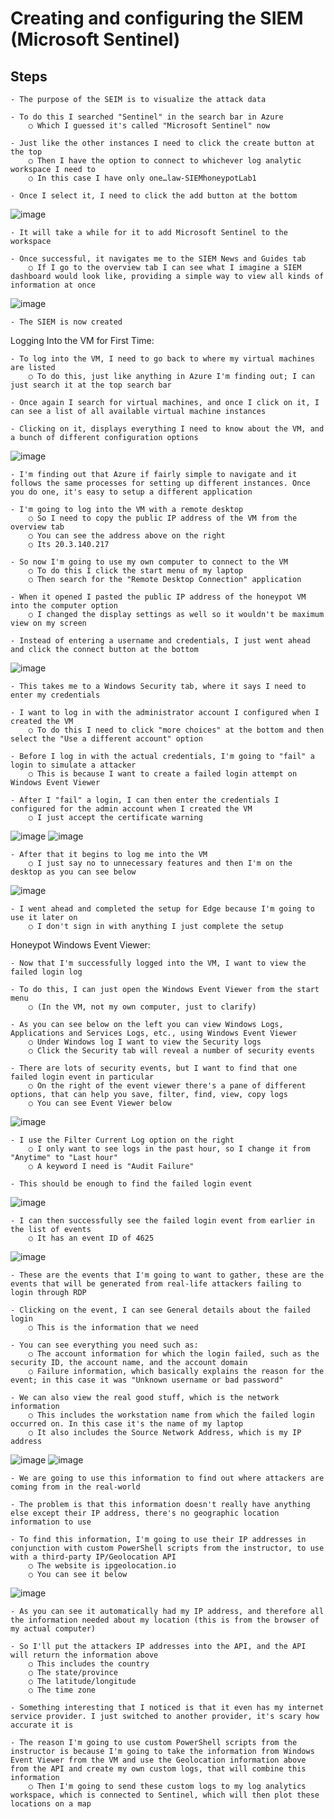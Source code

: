 # Creating and configuring the SIEM (Microsoft Sentinel)

## Steps

	- The purpose of the SEIM is to visualize the attack data 

	- To do this I searched "Sentinel" in the search bar in Azure
		○ Which I guessed it's called "Microsoft Sentinel" now

	- Just like the other instances I need to click the create button at the top
		○ Then I have the option to connect to whichever log analytic workspace I need to
		○ In this case I have only one…law-SIEMhoneypotLab1

	- Once I select it, I need to click the add button at the bottom

![image](https://github.com/user-attachments/assets/67a97b75-7496-4ea6-a1f9-8d16b22344e7)

	- It will take a while for it to add Microsoft Sentinel to the workspace

	- Once successful, it navigates me to the SIEM News and Guides tab
		○ If I go to the overview tab I can see what I imagine a SIEM dashboard would look like, providing a simple way to view all kinds of information at once

![image](https://github.com/user-attachments/assets/30f72641-4b7c-4f60-9f6c-0aed533c2680)

	- The SIEM is now created

Logging Into the VM for First Time:

	- To log into the VM, I need to go back to where my virtual machines are listed
		○ To do this, just like anything in Azure I'm finding out; I can just search it at the top search bar

	- Once again I search for virtual machines, and once I click on it, I can see a list of all available virtual machine instances

	- Clicking on it, displays everything I need to know about the VM, and a bunch of different configuration options

![image](https://github.com/user-attachments/assets/51f4d429-d77b-4ff2-b07e-626d2465ef7b)

	- I'm finding out that Azure if fairly simple to navigate and it follows the same processes for setting up different instances. Once you do one, it's easy to setup a different application

	- I'm going to log into the VM with a remote desktop
		○ So I need to copy the public IP address of the VM from the overview tab
		○ You can see the address above on the right
		○ Its 20.3.140.217

	- So now I'm going to use my own computer to connect to the VM
		○ To do this I click the start menu of my laptop 
		○ Then search for the "Remote Desktop Connection" application

	- When it opened I pasted the public IP address of the honeypot VM into the computer option
		○ I changed the display settings as well so it wouldn't be maximum view on my screen

	- Instead of entering a username and credentials, I just went ahead and click the connect button at the bottom

![image](https://github.com/user-attachments/assets/3ebad072-0d49-4aa0-82fc-9da233353a17)

	- This takes me to a Windows Security tab, where it says I need to enter my credentials
	
	- I want to log in with the administrator account I configured when I created the VM
		○ To do this I need to click "more choices" at the bottom and then select the "Use a different account" option

	- Before I log in with the actual credentials, I'm going to "fail" a login to simulate a attacker 
		○ This is because I want to create a failed login attempt on Windows Event Viewer 

	- After I "fail" a login, I can then enter the credentials I configured for the admin account when I created the VM
		○ I just accept the certificate warning 

![image](https://github.com/user-attachments/assets/927776a7-b59d-4986-b3af-e6dbc2743e67)
![image](https://github.com/user-attachments/assets/2d3ba431-9f54-468f-9079-dca780543786)

	- After that it begins to log me into the VM
		○ I just say no to unnecessary features and then I'm on the desktop as you can see below

![image](https://github.com/user-attachments/assets/9181830c-380f-4273-9756-ba39b25e1436)

	- I went ahead and completed the setup for Edge because I'm going to use it later on
		○ I don't sign in with anything I just complete the setup


Honeypot Windows Event Viewer:

	- Now that I'm successfully logged into the VM, I want to view the failed login log 

	- To do this, I can just open the Windows Event Viewer from the start menu
		○ (In the VM, not my own computer, just to clarify)

	- As you can see below on the left you can view Windows Logs, Applications and Services Logs, etc., using Windows Event Viewer
		○ Under Windows log I want to view the Security logs
		○ Click the Security tab will reveal a number of security events

	- There are lots of security events, but I want to find that one failed login event in particular 
		○ On the right of the event viewer there's a pane of different options, that can help you save, filter, find, view, copy logs
		○ You can see Event Viewer below

![image](https://github.com/user-attachments/assets/2d6b8b5f-b5db-43b3-bcc5-47fcedc64f67)

	- I use the Filter Current Log option on the right
		○ I only want to see logs in the past hour, so I change it from "Anytime" to "Last hour"
		○ A keyword I need is "Audit Failure" 

	- This should be enough to find the failed login event

![image](https://github.com/user-attachments/assets/19fb553f-67c6-41d5-8637-583b78007fa3)

	- I can then successfully see the failed login event from earlier in the list of events
		○ It has an event ID of 4625

![image](https://github.com/user-attachments/assets/f6f86438-09a8-4300-88b7-3dc18662cd61)

	- These are the events that I'm going to want to gather, these are the events that will be generated from real-life attackers failing to login through RDP

	- Clicking on the event, I can see General details about the failed login
		○ This is the information that we need

	- You can see everything you need such as:
		○ The account information for which the login failed, such as the security ID, the account name, and the account domain
		○ Failure information, which basically explains the reason for the event; in this case it was "Unknown username or bad password"

	- We can also view the real good stuff, which is the network information
		○ This includes the workstation name from which the failed login occurred on. In this case it's the name of my laptop
		○ It also includes the Source Network Address, which is my IP address
		
![image](https://github.com/user-attachments/assets/b64e087f-fc9a-4ef3-b95a-35b4551eaba6)
![image](https://github.com/user-attachments/assets/f90d7c19-60b2-41b0-aaf3-4e04d6b455e8)

	- We are going to use this information to find out where attackers are coming from in the real-world

	- The problem is that this information doesn't really have anything else except their IP address, there's no geographic location information to use

	- To find this information, I'm going to use their IP addresses in conjunction with custom PowerShell scripts from the instructor, to use with a third-party IP/Geolocation API
		○ The website is ipgeolocation.io
		○ You can see it below

![image](https://github.com/user-attachments/assets/bf918922-64f0-4401-8ca2-fa1a62b661cc)

	- As you can see it automatically had my IP address, and therefore all the information needed about my location (this is from the browser of my actual computer)

	- So I'll put the attackers IP addresses into the API, and the API will return the information above
		○ This includes the country
		○ The state/province
		○ The latitude/longitude
		○ The time zone

	- Something interesting that I noticed is that it even has my internet service provider. I just switched to another provider, it's scary how accurate it is

	- The reason I'm going to use custom PowerShell scripts from the instructor is because I'm going to take the information from Windows Event Viewer from the VM and use the Geolocation information above from the API and create my own custom logs, that will combine this information
		○ Then I'm going to send these custom logs to my log analytics workspace, which is connected to Sentinel, which will then plot these locations on a map
		
